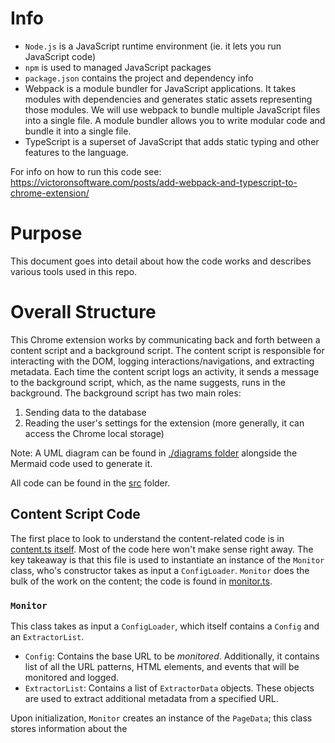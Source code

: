 # Info
- `Node.js` is a JavaScript runtime environment (ie. it lets you run JavaScript code)
- `npm` is used to managed JavaScript packages
- `package.json` contains the project and dependency info
- Webpack is a module bundler for JavaScript applications. It takes modules with dependencies and generates static assets representing those modules. We will use webpack to bundle multiple JavaScript files into a single file. A module bundler allows you to write modular code and bundle it into a single file.
- TypeScript is a superset of JavaScript that adds static typing and other features to the language.

For info on how to run this code see: https://victoronsoftware.com/posts/add-webpack-and-typescript-to-chrome-extension/

# Purpose
This document goes into detail about how the code works and describes various tools used in this repo.
# Overall Structure

This Chrome extension works by communicating back and forth between a content script and a background script. The content script is responsible for interacting with the DOM, logging interactions/navigations, and extracting metadata. Each time the content script logs an activity, it sends a message to the background script, which, as the name suggests, runs in the background. The background script has two main roles:
1. Sending data to the database
2. Reading the user's settings for the extension (more generally, it can access the Chrome local storage)

Note: A UML diagram can be found in [./diagrams folder](./diagrams/mermaid_readme.md) alongside the Mermaid code used to generate it.

All code can be found in the [src](./src/) folder.

## Content Script Code

The first place to look to understand the content-related code is in [content.ts itself](./src/content.ts). Most of the code here won't make sense right away. The key takeaway is that this file is used to instantiate an instance of the `Monitor` class, who's constructor takes as input a `ConfigLoader`. `Monitor` does the bulk of the work on the content; the code is found in [monitor.ts](./src/content/monitor.ts).

### `Monitor`

This class takes as input a `ConfigLoader`, which itself contains a `Config` and an `ExtractorList`.
- `Config`: Contains the base URL to be *monitored*. Additionally, it contains list of all the URL patterns, HTML elements, and events that will be monitored and logged.
- `ExtractorList`: Contains a list of `ExtractorData` objects. These objects are used to extract additional metadata from a specified URL.

Upon initialization, `Monitor` creates an instance of the `PageData`; this class stores information about the 
